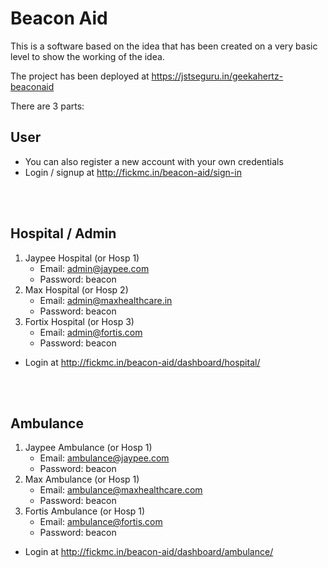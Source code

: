 # Beacon Aid

This is a software based on the idea that has been created on a very basic level to show the working of the idea.

The project has been deployed at https://jstseguru.in/geekahertz-beaconaid

There are 3 parts:
## User
- You can also register a new account with your own credentials
- Login / signup at http://fickmc.in/beacon-aid/sign-in


<br><br>
## Hospital / Admin
1. Jaypee Hospital (or Hosp 1)
    - Email: admin@jaypee.com
    - Password: beacon
2. Max Hospital (or Hosp 2)
    - Email: admin@maxhealthcare.in
    - Password: beacon
3. Fortix Hospital (or Hosp 3)
    - Email: admin@fortis.com
    - Password: beacon
- Login at http://fickmc.in/beacon-aid/dashboard/hospital/

<br><br>



## Ambulance
1. Jaypee Ambulance (or Hosp 1)
    - Email: ambulance@jaypee.com
    - Password: beacon
2. Max Ambulance (or Hosp 1)
    - Email: ambulance@maxhealthcare.com
    - Password: beacon
3. Fortis Ambulance (or Hosp 1)
    - Email: ambulance@fortis.com
    - Password: beacon
- Login at http://fickmc.in/beacon-aid/dashboard/ambulance/
